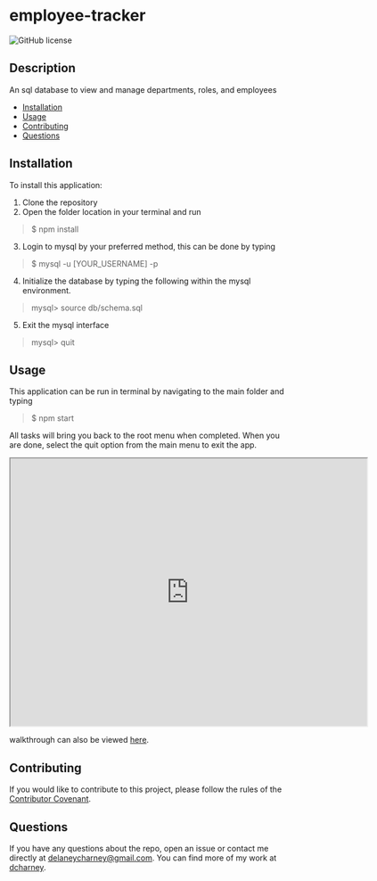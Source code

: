 # employee-tracker
![GitHub license](https://img.shields.io/badge/License-MIT-blue.svg)

## Description
An sql database to view and manage departments, roles, and employees

* [Installation](#installation)
* [Usage](#usage)
* [Contributing](#contributing)
* [Questions](#questions)

## Installation

To install this application:

1. Clone the repository
2. Open the folder location in your terminal and run 
> $ npm install
3. Login to mysql by your preferred method, this can be done by typing 
> $ mysql -u [YOUR_USERNAME] -p
4. Initialize the database by typing the following within the mysql environment.
> mysql> source db/schema.sql
5. Exit the mysql interface
> mysql> quit

## Usage

This application can be run in terminal by navigating to the main folder and typing

> $ npm start

All tasks will bring you back to the root menu when completed. When you are done, select the quit option from the main menu to exit the app.

<iframe src="https://drive.google.com/file/d/15BKVxF5no1UoX9XAXCGur226mvpYblEd/preview" width="640" height="480"></iframe>

walkthrough can also be viewed [here](https://drive.google.com/file/d/15BKVxF5no1UoX9XAXCGur226mvpYblEd/view).

## Contributing

If you would like to contribute to this project, please follow the rules of the [Contributor Covenant](https://www.contributor-covenant.org/).

## Questions

If you have any questions about the repo, open an issue or contact me directly at delaneycharney@gmail.com. You can find more of my work at [dcharney](https://github.com/dcharney/).
